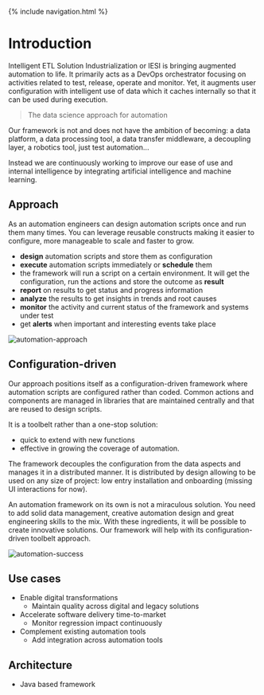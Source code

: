 {% include navigation.html %}

# Introduction

Intelligent ETL Solution Industrialization or IESI is bringing augmented automation to life. 
It primarily acts as a DevOps orchestrator focusing on activities related to test, release, operate and monitor. 
Yet, it augments user configuration with intelligent use of data which it caches internally so that it can be used during execution.

> The data science approach for automation

Our framework is not and does not have the ambition of becoming: a data platform, a data processing tool, a data transfer middleware, 
a decoupling layer, a robotics tool, just test automation...

Instead we are continuously working to improve our ease of use and internal intelligence by integrating artificial intelligence 
and machine learning.

## Approach

As an automation engineers can design automation scripts once and run them many times. 
You can leverage reusable constructs making it easier to configure, more manageable to scale and faster to grow. 
* **design** automation scripts and store them as configuration
* **execute** automation scripts immediately or **schedule** them
* the framework will run a script on a certain environment. It will get the configuration, run the actions and store the outcome as **result**
* **report** on results to get status and progress information
* **analyze** the results to get insights in trends and root causes
* **monitor** the activity and current status of the framework and systems under test
* get **alerts** when important and interesting events take place

![automation-approach](/{{site.repository}}/images/introduction/automation-approach.png)

## Configuration-driven

Our approach positions itself as a configuration-driven framework where automation scripts are configured rather than coded. 
Common actions and components are managed in libraries that are maintained centrally and that are reused to design scripts. 

It is a toolbelt rather than a one-stop solution:
 * quick to extend with new functions
 * effective in growing the coverage of automation.

The framework decouples the configuration from the data aspects and manages it in a distributed manner. 
It is distributed by design allowing to be used on any size of project: low entry installation and onboarding (missing UI interactions for now).

An automation framework on its own is not a miraculous solution. 
You need to add solid data management, creative automation design and great engineering skills to the mix. 
With these ingredients, it will be possible to create innovative solutions. 
Our framework will help with its configuration-driven toolbelt approach.

![automation-success](/{{site.repository}}/images/introduction/automation-success.png)

## Use cases

* Enable digital transformations
  * Maintain quality across digital and legacy solutions
* Accelerate software delivery time-to-market
  * Monitor regression impact continuously
* Complement existing automation tools
  * Add integration across automation tools

## Architecture

* Java based framework
